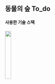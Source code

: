 ## 동물의 숲 To_do


#### 사용한 기술 스택 
<img src = "https://www.dahiweb.com/wp-content/uploads/2015/09/html5.jpg" width = "20%" height = "20%" >
